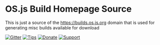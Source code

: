 # OS.js Build Homepage Source

This is just a source of the https://builds.os.js.org domain that is used for generating misc builds available for download

[![Gitter](https://img.shields.io/gitter/room/nwjs/nw.js.svg)](https://gitter.im/os-js/OS.js?utm_source=badge&utm_medium=badge&utm_campaign=pr-badge)
[![Tips](https://img.shields.io/gratipay/os-js.svg)](https://gratipay.com/os-js/)
[![Donate](https://img.shields.io/badge/paypal-donate-yellow.svg)](https://www.paypal.com/cgi-bin/webscr?cmd=_donations&business=andersevenrud%40gmail%2ecom&lc=NO&currency_code=USD&bn=PP%2dDonationsBF%3abtn_donate_SM%2egif%3aNonHosted)
[![Support](https://img.shields.io/badge/patreon-support-orange.svg)](https://www.patreon.com/user?u=2978551&ty=h&u=2978551)

